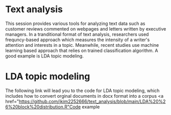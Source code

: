 # Text analysis
This session provides various tools for analyzing text data such as customer reviews commented on webpages and letters written by executive managers. In a tranditional format of text analysis, researchers used frequncy-based approach which measures the intensity of a writer's attention and interests in a topic. Meanwhile, recent studies use machine learning based approach that relies on trained classification algorithm. A good example is LDA topic modeling.

# LDA topic modeling
The following link will lead you to the code for LDA topic modeling, which includes how to convert orginal documents in docx format into a corpus
<a href="https://github.com/jkim2252666/text_analysis/blob/main/LDA%20%26%20block%20distribution.R"Code example</a>
